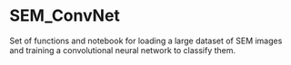 # SEM_ConvNet
Set of functions and notebook for loading a large dataset of SEM images and training a convolutional neural network to classify them.
